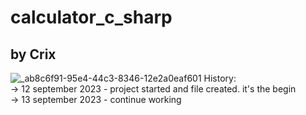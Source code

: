 # calculator_c_sharp
## by Crix
![_ab8c6f91-95e4-44c3-8346-12e2a0eaf601](https://github.com/Cristian-2679/calculator_c_sharp/assets/128701111/fed4eb86-972b-4072-8422-8e64003f51ef)
History:    
-> 12 september 2023 - project started and file created. it's the begin    
-> 13 september 2023 - continue working
